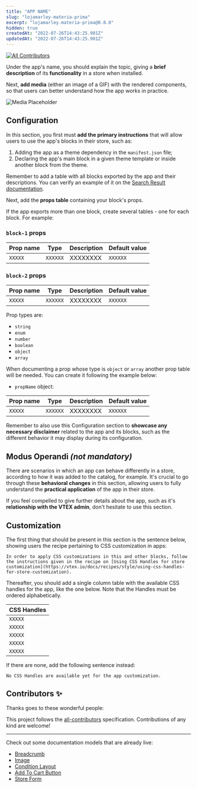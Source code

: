 ```yaml
---
title: "APP NAME"
slug: "lojamarley-materia-prima"
excerpt: "lojamarley.materia-prima@0.0.0"
hidden: true
createdAt: "2022-07-26T14:43:25.901Z"
updatedAt: "2022-07-26T14:43:25.901Z"
---
```

<!-- DOCS-IGNORE:start -->
<!-- ALL-CONTRIBUTORS-BADGE:START - Do not remove or modify this section -->
[![All Contributors](https://img.shields.io/badge/all_contributors-0-orange.svg?style=flat-square)](#contributors-)
<!-- ALL-CONTRIBUTORS-BADGE:END -->
<!-- DOCS-IGNORE:end -->

Under the app's name, you should explain the topic, giving a **brief description** of its **functionality** in a store when installed.

Next, **add media** (either an image of a GIF) with the rendered components, so that users can better understand how the app works in practice. 

![Media Placeholder](https://user-images.githubusercontent.com/52087100/71204177-42ca4f80-227e-11ea-89e6-e92e65370c69.png)

## Configuration 

In this section, you first must **add the primary instructions** that will allow users to use the app's blocks in their store, such as:

1. Adding the app as a theme dependency in the `manifest.json` file;
2. Declaring the app's main block in a given theme template or inside another block from the theme.

Remember to add a table with all blocks exported by the app and their descriptions. You can verify an example of it on the [Search Result documentation](https://vtex.io/docs/components/all/vtex.search-result@3.56.1/). 

Next, add the **props table** containing your block's props. 

If the app exports more than one block, create several tables - one for each block. For example:

### `block-1` props

| Prop name    | Type            | Description    | Default value                                                                                                                               |
| ------------ | --------------- | --------------------------------------------------------------------------------------------------------------------------------------------- | ---------- | 
| `XXXXX`      | `XXXXXX`       | XXXXXXXX         | `XXXXXX`        |


### `block-2` props

| Prop name    | Type            | Description    | Default value                                                                                                                               |
| ------------ | --------------- | --------------------------------------------------------------------------------------------------------------------------------------------- | ---------- | 
| `XXXXX`      | `XXXXXX`       | XXXXXXXX         | `XXXXXX`        |

Prop types are: 

- `string` 
- `enum` 
- `number` 
- `boolean` 
- `object` 
- `array` 

When documenting a prop whose type is `object` or `array` another prop table will be needed. You can create it following the example below:

- `propName` object:

| Prop name    | Type            | Description    | Default value                                                                                                                               |
| ------------ | --------------- | --------------------------------------------------------------------------------------------------------------------------------------------- | ---------- | 
| `XXXXX`      | `XXXXXX`       | XXXXXXXX         | `XXXXXX`        |


Remember to also use this Configuration section to  **showcase any necessary disclaimer** related to the app and its blocks, such as the different behavior it may display during its configuration. 

## Modus Operandi *(not mandatory)*

There are scenarios in which an app can behave differently in a store, according to how it was added to the catalog, for example. It's crucial to go through these **behavioral changes** in this section, allowing users to fully understand the **practical application** of the app in their store.

If you feel compelled to give further details about the app, such as it's **relationship with the VTEX admin**, don't hesitate to use this section. 

## Customization

The first thing that should be present in this section is the sentence below, showing users the recipe pertaining to CSS customization in apps:

`In order to apply CSS customizations in this and other blocks, follow the instructions given in the recipe on [Using CSS Handles for store customization](https://vtex.io/docs/recipes/style/using-css-handles-for-store-customization).`

Thereafter, you should add a single column table with the available CSS handles for the app, like the one below. Note that the Handles must be ordered alphabetically.

| CSS Handles |
| ----------- | 
| `XXXXX` | 
| `XXXXX` | 
| `XXXXX` | 
| `XXXXX` | 
| `XXXXX` |


If there are none, add the following sentence instead:

`No CSS Handles are available yet for the app customization.`

<!-- DOCS-IGNORE:start -->

## Contributors ✨

Thanks goes to these wonderful people:

<!-- ALL-CONTRIBUTORS-LIST:START - Do not remove or modify this section -->
<!-- prettier-ignore-start -->
<!-- markdownlint-disable -->
<!-- markdownlint-enable -->
<!-- prettier-ignore-end -->
<!-- ALL-CONTRIBUTORS-LIST:END -->

This project follows the [all-contributors](https://github.com/all-contributors/all-contributors) specification. Contributions of any kind are welcome!

<!-- DOCS-IGNORE:end -->

---- 

Check out some documentation models that are already live: 
- [Breadcrumb](https://github.com/vtex-apps/breadcrumb)
- [Image](https://vtex.io/docs/components/general/vtex.store-components/image)
- [Condition Layout](https://vtex.io/docs/components/all/vtex.condition-layout@1.1.6/)
- [Add To Cart Button](https://vtex.io/docs/components/content-blocks/vtex.add-to-cart-button@0.9.0/)
- [Store Form](https://vtex.io/docs/components/all/vtex.store-form@0.3.4/)
